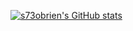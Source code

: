 [![s73obrien's GitHub stats](https://github-readme-stats.vercel.app/api?username=s73obrien&border_radius=30&theme=cobalt2&count_private=true&show_icons=true&hide=contribs)](https://github.com/anuraghazra/github-readme-stats)
